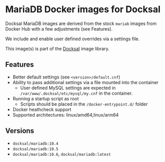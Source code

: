 # MariaDB Docker images for Docksal

Docksal MariaDB images are derived from the stock `mariab` images from Docker Hub with a few adjustments (see Features).  

We include and enable user defined overrides via a settings file. 

This image(s) is part of the [Docksal](http://docksal.io) image library.

## Features

- Better default settings (see `<version>/default.cnf`)
- Ability to pass additional settings via a file mounted into the container
  - User defined MySQL settings are expected in `/var/www/.docksal/etc/mysql/my.cnf` in the container.
- Running a startup script as root
  - Scripts should be placed in the `/docker-entrypoint.d/` folder
- Docker heathcheck support
- Supported architectures: linux/amd64,linux/arm64

## Versions

- `docksal/mariadb:10.4`
- `docksal/mariadb:10.5`
- `docksal/mariadb:10.6`, `docksal/mariadb:latest`
